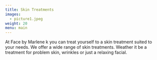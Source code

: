 ```yaml
---
title: Skin Treatments
images:
  - picture1.jpeg
weight: 20
menu: main
---
```

At Face by Marlene k you can treat yourself to a skin treatment suited to your needs. We offer a wide range of skin treatments. Weather it be a treatment for problem skin, wrinkles or just a relaxing facial.